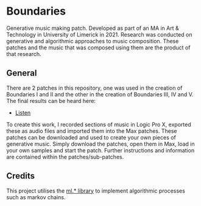 # Boundaries
Generative music making patch. Developed as part of an MA in Art &amp; Technology in University of Limerick in 2021. Research was conducted on generative and algorithmic approaches to music composition. These patches and the music that was composed using them are the product of that research.

## General
There are 2 patches in this repository, one was used in the creation of Boundaries I and II and the other in the creation of Boundaries III, IV and V. The final results can be heard here:

- [Listen](https://eoin-osullivan.bandcamp.com/album/boundaries)

To create this work, I recorded sections of music in Logic Pro X, exported these as audio files and imported them into the Max patches. These patches can be downloaded and used to create your own pieces of generative music. Simply download the patches, open them in Max, load in your own samples and start the patch. Further instructions and information are contained within the patches/sub-patches.


## Credits
This project utilises the [ml.* library](https://www.benjamindaysmith.com/ml-machine-learning-toolkit-in-max) to implement algorithmic processes such as markov chains.
